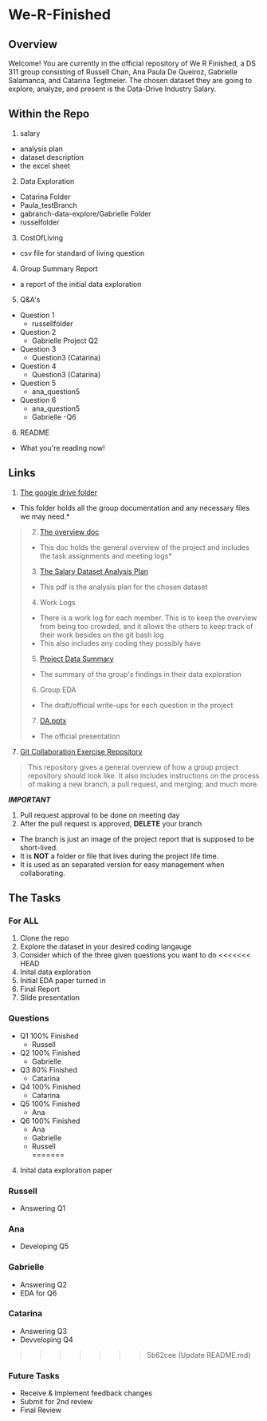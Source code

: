 # We-R-Finished
## Overview
Welcome! You are currently in the official repository of We R Finished, a DS 311 group consisting of Russell Chan, Ana Paula De Queiroz, Gabrielle Salamanca, and Catarina Tegtmeier. The chosen dataset they are going to explore, analyze, and present is the Data-Drive Industry Salary. 

## Within the Repo
1. salary
  - analysis plan
  - dataset description
  - the excel sheet 
2. Data Exploration
  - Catarina Folder
  - Paula_testBranch
  - gabranch-data-explore/Gabrielle Folder
  - russelfolder
3. CostOfLiving
  - csv file for standard of living question
4. Group Summary Report
  - a report of the initial data exploration
5. Q&A's
  - Question 1
    - russellfolder
  - Question 2
    - Gabrielle Project Q2
  - Question 3
    - Question3 (Catarina)
  - Question 4
    - Question3 (Catarina)
  - Question 5
    - ana_question5
  - Question 6
    - ana_question5
    - Gabrielle -Q6 
6. README
  - What you're reading now!

## Links
1. [The google drive folder](https://drive.google.com/drive/folders/1M1jYp0MiyeWCBQHbs2pfAfvCYkD61lKU?usp=sharing)
- This folder holds all the group documentation and any necessary files we may need.*
> 2. [The overview doc](https://docs.google.com/document/d/1cgqEG4ZgZ36DACn_ysUwfLzuczyHDhThd7bskDm7z7E/edit?usp=sharing)
>   - This doc holds the general overview of the project and includes the task assignments and meeting logs*
> 3. [The Salary Dataset Analysis Plan](https://drive.google.com/file/d/1aWo1OW4jSkv4NkUQj6zRNrlxvscYXNDf/view?usp=sharing)
>   - This pdf is the analysis plan for the chosen dataset
> 4. Work Logs
>   - There is a work log for each member. This is to keep the overview from being too crowded, and it allows the others to keep track of their work besides on the git bash log
>   - This also includes any coding they possibly have
> 5. [Project Data Summary](https://docs.google.com/document/d/1vna-GMBn4NaDKrJd44n8afmORMDqZ7tGsFa45WtSnyk/edit?usp=sharing)
>   - The summary of the group's findings in their data exploration
> 6. Group EDA
>   - The draft/official write-ups for each question in the project
> 7. [DA.pptx](https://docs.google.com/presentation/d/1P0l1ntCTpz9rtfh_3ZaghSBFx10eNRhM/edit?usp=sharing&ouid=116829852975256317058&rtpof=true&sd=true)
>   - The official presentation 
7. [Git Collaboration Exercise Repository](https://github.com/San-Francisco-State-University-DS/Git-Collaboration-Exercise)
> This repository gives a general overview of how a group project repository should look like. It also includes instructions on the process of making a new branch, a pull request, and merging; and much more.

***IMPORTANT***
1. Pull request approval to be done on meeting day
2. After the pull request is approved, **DELETE** your branch
 - The branch is just an image of the project report that is supposed to be short-lived.
 - It is **NOT** a folder or file that lives during the project life time.
 - It is used as an separated version for easy management when collaborating.
 
## The Tasks
### For ALL
1. Clone the repo
2. Explore the dataset in your desired coding langauge
3. Consider which of the three given questions you want to do
<<<<<<< HEAD
4. Inital data exploration 
5. Initial EDA paper turned in
6. Final Report
7. Slide presentation

### Questions
- Q1 100% Finished
  - Russell   
- Q2 100% Finished
  - Gabrielle  
- Q3 80% Finished
  - Catarina   
- Q4 100% Finished
  - Catarina  
- Q5 100% Finished
  - Ana   
- Q6 100% Finished
  - Ana
  - Gabrielle
  - Russell   
=======
4. Inital data exploration paper
### Russell
- Answering Q1
### Ana
- Developing Q5
### Gabrielle
- Answering Q2
- EDA for Q6
### Catarina
- Answering Q3
- Devveloping Q4
>>>>>>> 5b62cee (Update README.md)
### Future Tasks
- Receive & Implement feedback changes
- Submit for 2nd review
- Final Review
